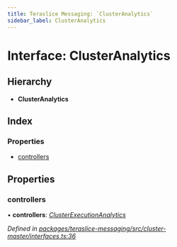 ```yaml
---
title: Teraslice Messaging: `ClusterAnalytics`
sidebar_label: ClusterAnalytics
---
```


# Interface: ClusterAnalytics

## Hierarchy

* **ClusterAnalytics**

## Index

### Properties

* [controllers](clusteranalytics.md#controllers)

## Properties

###  controllers

• **controllers**: *[ClusterExecutionAnalytics](clusterexecutionanalytics.md)*

*Defined in [packages/teraslice-messaging/src/cluster-master/interfaces.ts:36](https://github.com/terascope/teraslice/blob/f95bb5556/packages/teraslice-messaging/src/cluster-master/interfaces.ts#L36)*

